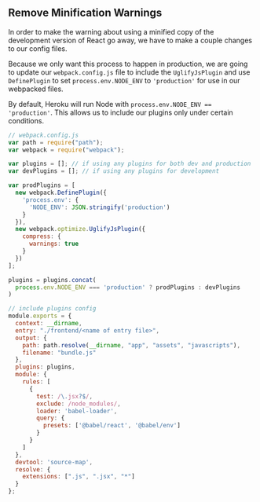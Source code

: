 
## Remove Minification Warnings

In order to make the warning about using a minified copy of the development version of React go away, we have to make a couple changes to our config files.

Because we only want this process to happen in production, we are going to
update our `webpack.config.js` file to include the `UglifyJsPlugin` and use `DefinePlugin` to set `process.env.NODE_ENV` to `'production'` for use in our webpacked files.

By default, Heroku will run Node with `process.env.NODE_ENV == 'production'`. This allows us to include our plugins only under certain conditions.

```js
// webpack.config.js
var path = require("path");
var webpack = require("webpack");

var plugins = []; // if using any plugins for both dev and production
var devPlugins = []; // if using any plugins for development

var prodPlugins = [
  new webpack.DefinePlugin({
    'process.env': {
      'NODE_ENV': JSON.stringify('production')
    }
  }),
  new webpack.optimize.UglifyJsPlugin({
    compress: {
      warnings: true
    }
  })
];

plugins = plugins.concat(
  process.env.NODE_ENV === 'production' ? prodPlugins : devPlugins
)

// include plugins config
module.exports = {
  context: __dirname,
  entry: "./frontend/<name of entry file>",
  output: {
    path: path.resolve(__dirname, "app", "assets", "javascripts"),
    filename: "bundle.js"
  },
  plugins: plugins,
  module: {
    rules: [
      {
        test: /\.jsx?$/,
        exclude: /node_modules/,
        loader: 'babel-loader',
        query: {
          presets: ['@babel/react', '@babel/env']
        }
      }
    ]
  },
  devtool: 'source-map',
  resolve: {
    extensions: [".js", ".jsx", "*"]
  }
};
```
